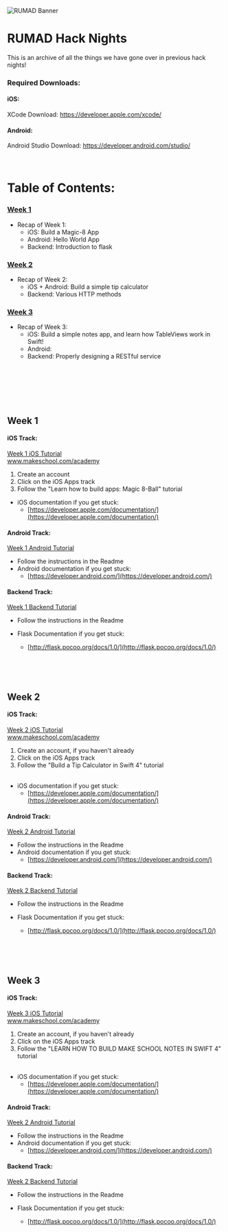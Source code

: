 ![RUMAD Banner](https://rumad.club/assets/images/cover.png)
# **RUMAD Hack Nights**
This is an archive of all the things we have gone over in previous hack nights!

### Required Downloads:
#### iOS:
XCode Download: https://developer.apple.com/xcode/
 #### Android:
Android Studio Download: https://developer.android.com/studio/
<br /> <br /> <br />

# **Table of Contents:**
### [Week 1](#week-1-1)
* Recap of Week 1:
	* iOS: Build a Magic-8 App
	* Android: Hello World App
	* Backend: Introduction to flask
 
### [Week 2](#week-2-1)
* Recap of Week 2:
	* iOS + Android: Build a simple tip calculator
	* Backend: Various HTTP methods
	
### [Week 3](#week-3-1)
* Recap of Week 3:
	* iOS: Build a simple notes app, and learn how TableViews work in Swift!
	* Android: 
	* Backend: Properly designing a RESTful service

<br /> <br /> <br /> <br /> <br />


## Week 1

#### iOS Track: 
[Week 1 iOS Tutorial](www.makeschool.com/academy) <br /> 
www.makeschool.com/academy
1. Create an account
2. Click on the iOS Apps track
3. Follow the "Learn how to build apps: Magic 8-Ball" tutorial
* iOS documentation if you get stuck:
  - [https://developer.apple.com/documentation/](https://developer.apple.com/documentation/)
 
#### Android Track: 
[Week 1 Android Tutorial](https://github.com/RutgersMobileApplicationDevelopment/F2018-HackNight-Android/tree/master/(01)%20Hello%20World) <br />
* Follow the instructions in the Readme
* Android documentation if you get stuck:
  - [https://developer.android.com/](https://developer.android.com/)

#### Backend Track:
[Week 1 Backend Tutorial](https://github.com/RutgersMobileApplicationDevelopment/F2018-HackNight-Backend/tree/master/Week1) <br />
* Follow the instructions in the Readme
* Flask Documentation if you get stuck:
  - [http://flask.pocoo.org/docs/1.0/](http://flask.pocoo.org/docs/1.0/)
  
  <br /> <br /> <br />

## Week 2

#### iOS Track: 
[Week 2 iOS Tutorial](www.makeschool.com/academy) <br /> 
www.makeschool.com/academy
1. Create an account, if you haven't already
2. Click on the iOS Apps track
3. Follow the "Build a Tip Calculator in Swift 4" tutorial <br /> <br />
* iOS documentation if you get stuck:
  - [https://developer.apple.com/documentation/](https://developer.apple.com/documentation/)
 
#### Android Track: 
[Week 2 Android Tutorial](https://github.com/RutgersMobileApplicationDevelopment/F2018-HackNight-Android/tree/master/(02)%20Tip%20Calculator) <br />
* Follow the instructions in the Readme
* Android documentation if you get stuck:
  - [https://developer.android.com/](https://developer.android.com/)

#### Backend Track:
[Week 2 Backend Tutorial](https://github.com/RutgersMobileApplicationDevelopment/F2018-HackNight-Backend/tree/master/Week2) <br />
* Follow the instructions in the Readme
* Flask Documentation if you get stuck:
  - [http://flask.pocoo.org/docs/1.0/](http://flask.pocoo.org/docs/1.0/)
  
  <br /> <br /> <br />
  
## Week 3

#### iOS Track: 
[Week 3 iOS Tutorial](www.makeschool.com/academy) <br /> 
www.makeschool.com/academy
1. Create an account, if you haven't already
2. Click on the iOS Apps track
3. Follow the "LEARN HOW TO BUILD MAKE SCHOOL NOTES IN SWIFT 4" tutorial <br /> <br />
* iOS documentation if you get stuck:
  - [https://developer.apple.com/documentation/](https://developer.apple.com/documentation/)
 
#### Android Track: 
[Week 2 Android Tutorial](https://github.com/RutgersMobileApplicationDevelopment/F2018-HackNight-Android/tree/master/(02)%20Tip%20Calculator) <br />
* Follow the instructions in the Readme
* Android documentation if you get stuck:
  - [https://developer.android.com/](https://developer.android.com/)

#### Backend Track:
[Week 2 Backend Tutorial](https://github.com/RutgersMobileApplicationDevelopment/F2018-HackNight-Backend/tree/master/Week2) <br />
* Follow the instructions in the Readme
* Flask Documentation if you get stuck:
  - [http://flask.pocoo.org/docs/1.0/](http://flask.pocoo.org/docs/1.0/)
  
  <br /> <br /> <br />
  

